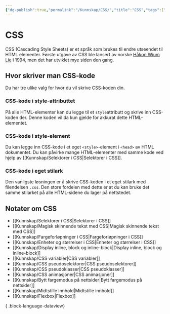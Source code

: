 ```yaml
---
{"dg-publish":true,"permalink":"/Kunnskap/CSS/","title":"CSS","tags":["it1","css"]}
---
```



# CSS

<abbr>CSS</abbr> (Cascading Style Sheets) er et språk som brukes til endre utseendet til HTML elementer. Første utgave av CSS ble lansert av norske [Håkon Wium Lie](https://no.wikipedia.org/wiki/H%C3%A5kon_Wium_Lie) i 1994, men det har utviklet mye siden den gang.

## Hvor skriver man CSS-kode
Du har tre ulike valg for hvor du vil skrive CSS-koden din.

### CSS-kode i style-attributtet
På alle HTML-elementer kan du legge til et `style`attributt og skrive inn CSS-koden der. Denne koden vil da kun gjelde for akkurat dette HTML-elementet.

### CSS-kode i style-element
Du kan legge inn CSS-kode i et eget `<style>`-element i `<head>` av HTML dokumentet. Du kan påvirke mange HTML-elementer med samme kode ved hjelp av [[Kunnskap/Selektorer i CSS\|Selektorer i CSS]].

### CSS-kode i eget stilark
Den vanligste løsningen er å skrive CSS-koden i et eget stilark med filendelsen `.css`. Den store fordelen med dette er at du kan bruke det samme stilarket på alle HTML-sidene du lager på nettstedet.

## Notater om CSS
- [[Kunnskap/Selektorer i CSS\|Selektorer i CSS]]
- [[Kunnskap/Magisk skinnende tekst med CSS\|Magisk skinnende tekst med CSS]]
- [[Kunnskap/Fargeforløpninger i CSS\|Fargeforløpninger i CSS]]
- [[Kunnskap/Enheter og størrelser i CSS\|Enheter og størrelser i CSS]]
- [[Kunnskap/Display inline, block og inline-block\|Display inline, block og inline-block]]
- [[Kunnskap/CSS variabler\|CSS variabler]]
- [[Kunnskap/CSS pseudoselektorer\|CSS pseudoselektorer]]
- [[Kunnskap/CSS pseudoklasser\|CSS pseudoklasser]]
- [[Kunnskap/CSS animasjoner\|CSS animasjoner]]
- [[Kunnskap/Bytt fargemodus på nettsider\|Bytt fargemodus på nettsider]]
- [[Kunnskap/Midtstille innhold\|Midtstille innhold]]
- [[Kunnskap/Flexbox\|Flexbox]]

{ .block-language-dataview}

